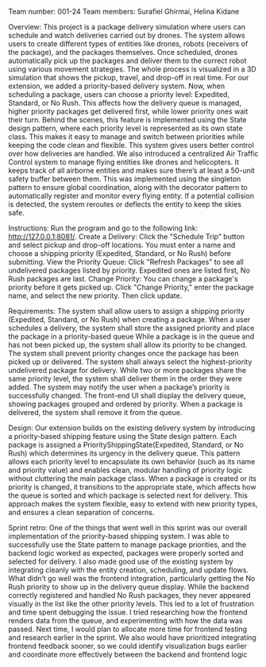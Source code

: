 Team number: 001-24
Team members: Surafiel Ghirmai,  Helina Kidane

Overview:
This project is a package delivery simulation where users can schedule and watch deliveries carried out by drones. The system allows users to create different types of entities like drones, robots (receivers of the package), and the packages themselves. Once scheduled, drones automatically pick up the packages and deliver them to the correct robot using various movement strategies. The whole process is visualized in a 3D simulation that shows the pickup, travel, and drop-off in real time. For our extension, we added a priority-based delivery system. Now, when scheduling a package, users can choose a priority level: Expedited, Standard, or No Rush. This affects how the delivery queue is managed, higher priority packages get delivered first, while lower priority ones wait their turn. Behind the scenes, this feature is implemented using the State design pattern, where each priority level is represented as its own state class. This makes it easy to manage and switch between priorities while keeping the code clean and flexible. This system gives users better control over how deliveries are handled. We also introduced a centralized Air Traffic Control system to manage flying entities like drones and helicopters. It keeps track of all airborne entities and makes sure there’s at least a 50-unit safety buffer between them. This was implemented using the singleton pattern to ensure global coordination, along with the decorator pattern to automatically register and monitor every flying entity. If a potential collision is detected, the system reroutes or deflects the entity to keep the skies safe.

Instructions:
Run the program and go to the following link: http://127.0.0.1:8081/.
Create a Delivery:
  Click the "Schedule Trip" button and select pickup and drop-off locations. You must enter a name and choose a shipping priority (Expedited, Standard, or No Rush) before submitting.
View the Priority Queue:
  Click "Refresh Packages" to see all undelivered packages listed by priority. Expedited ones are listed first, No Rush packages are last.
Change Priority:
  You can change a package's priority before it gets picked up. Click "Change Priority," enter the package name, and select the new priority. Then click update.

Requirements:
The system shall allow users to assign a shipping priority (Expedited, Standard, or No Rush) when creating a package.
When a user schedules a delivery, the system shall store the assigned priority and place the package in a priority-based queue
While a package is in the queue and has not been picked up, the system shall allow its priority to be changed.
The system shall prevent priority changes once the package has been picked up or delivered.
The system shall always select the highest-priority undelivered package for delivery.
While two or more packages share the same priority level, the system shall deliver them in the order they were added.
The system may notify the user when a package’s priority is successfully changed.
The front-end UI shall display the delivery queue, showing packages grouped and ordered by priority.
When a package is delivered, the system shall remove it from the queue.


Design:
Our extension builds on the existing delivery system by introducing a priority-based shipping feature using the State design pattern. Each package is assigned a PriorityShippingState(Expedited, Standard, or No Rush) which determines its urgency in the delivery queue. This pattern allows each priority level to encapsulate its own behavior (such as its name and priority value) and enables clean, modular handling of priority logic without cluttering the main package class. When a package is created or its priority is changed, it transitions to the appropriate state, which affects how the queue is sorted and which package is selected next for delivery. This approach makes the system flexible, easy to extend with new priority types, and ensures a clean separation of concerns.

Sprint retro:
One of the things that went well in this sprint was our overall implementation of the priority-based shipping system. I was able to successfully use the State pattern to manage package priorities, and the backend logic worked as expected, packages were properly sorted and selected for delivery.  I also made good use of the existing system by integrating cleanly with the entity creation, scheduling, and update flows.
What didn’t go well was the frontend integration, particularly getting the No Rush priority to show up in the delivery queue display. While the backend correctly registered and handled No Rush packages, they never appeared visually in the list like the other priority levels. This led to a lot of frustration and time spent debugging the issue. I tried researching how the frontend renders data from the queue, and experimenting with how the data was passed. Next time, I would plan to allocate more time for frontend testing and research earlier in the sprint. We also would have prioritized integrating frontend feedback sooner, so we could identify visualization bugs earlier and coordinate more effectively between the backend and frontend logic


